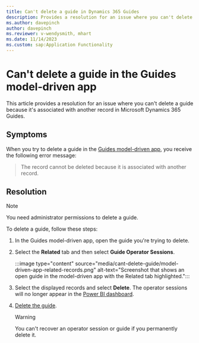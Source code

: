 ```yaml
---
title: Can't delete a guide in Dynamics 365 Guides
description: Provides a resolution for an issue where you can't delete a guide because it's associated with another record in Dynamics 365 Guides.
ms.author: davepinch
author: davepinch
ms.reviewer: v-wendysmith, mhart
ms.date: 11/14/2023
ms.custom: sap:Application Functionality
---
```

# Can't delete a guide in the Guides model-driven app

This article provides a resolution for an issue where you can't delete a guide because it's associated with another record in Microsoft Dynamics 365 Guides.

## Symptoms

When you try to delete a guide in the [Guides model-driven app](/dynamics365/mixed-reality/guides/model-driven-app-overview), you receive the following error message:

> The record cannot be deleted because it is associated with another record.

## Resolution

> [!NOTE]
> You need administrator permissions to delete a guide.

To delete a guide, follow these steps:

1. In the Guides model-driven app, open the guide you're trying to delete.
1. Select the **Related** tab and then select **Guide Operator Sessions**.

   :::image type="content" source="media/cant-delete-guide/model-driven-app-related-records.png" alt-text="Screenshot that shows an open guide in the model-driven app with the Related tab highlighted.":::

1. Select the displayed records and select **Delete**. The operator sessions will no longer appear in the [Power BI dashboard](/dynamics365/mixed-reality/guides/analytics-guide).

1. [Delete the guide](/dynamics365/mixed-reality/guides/admin-deactivate-guide).

   > [!WARNING]
   > You can't recover an operator session or guide if you permanently delete it.
